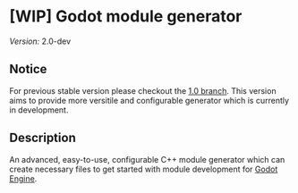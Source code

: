 # [WIP] Godot module generator

*Version:* 2.0-dev

## Notice

For previous stable version please checkout the 
[1.0 branch](https://github.com/Xrayez/godot-module/tree/1.0). This version aims
to provide more versitile and configurable generator which is currently in development.

## Description

An advanced, easy-to-use, configurable C++ module generator which can create 
necessary files to get started with module development for 
[Godot Engine](https://github.com/godotengine/godot).
